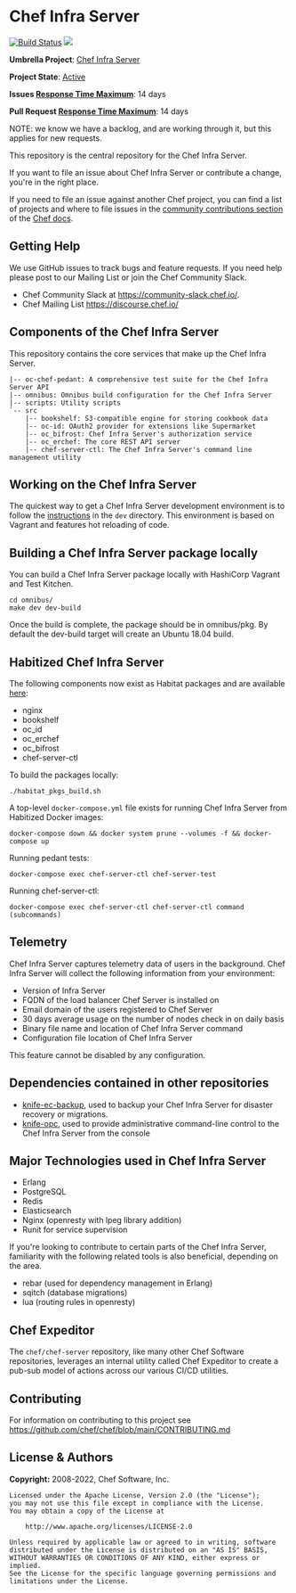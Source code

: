 # Chef Infra Server

[![Build Status](https://badge.buildkite.com/ccdefb69f938db51cb23f092e54030aa41608e6472cfe4aa7e.svg)](https://buildkite.com/chef/chef-chef-server-main-omnibus-adhoc)
[![](https://img.shields.io/badge/Release%20Policy-Cadence%20Release-brightgreen.svg)](https://github.com/chef/chef-server/blob/main/dev-docs/release_cadence.md)

**Umbrella Project**: [Chef Infra Server](https://github.com/chef/chef-oss-practices/blob/main/projects/chef-infra-server.md)

**Project State**: [Active](https://github.com/chef/chef-oss-practices/blob/main/repo-management/repo-states.md#active)

**Issues [Response Time Maximum](https://github.com/chef/chef-oss-practices/blob/main/repo-management/repo-states.md)**: 14 days

**Pull Request [Response Time Maximum](https://github.com/chef/chef-oss-practices/blob/main/repo-management/repo-states.md)**: 14 days

NOTE: we know we have a backlog, and are working through it, but this applies for new requests.

This repository is the central repository for the Chef Infra Server.

If you want to file an issue about Chef Infra Server or contribute a change, you're in the right place.

If you need to file an issue against another Chef project, you can find a list of projects and where to file issues in the [community contributions section](https://docs.chef.io/community_contributions/#issues-and-bug-reports) of the [Chef docs](https://docs.chef.io).

## Getting Help

We use GitHub issues to track bugs and feature requests. If you need help please post to our Mailing List or join the Chef Community Slack.

* Chef Community Slack at https://community-slack.chef.io/.
* Chef Mailing List https://discourse.chef.io/

## Components of the Chef Infra Server

This repository contains the core services that make up the Chef Infra Server.

```
|-- oc-chef-pedant: A comprehensive test suite for the Chef Infra Server API
|-- omnibus: Omnibus build configuration for the Chef Infra Server
|-- scripts: Utility scripts
`-- src
    |-- bookshelf: S3-compatible engine for storing cookbook data
    |-- oc-id: OAuth2 provider for extensions like Supermarket
    |-- oc_bifrost: Chef Infra Server's authorization service
    |-- oc_erchef: The core REST API server
    |-- chef-server-ctl: The Chef Infra Server's command line management utility
```

## Working on the Chef Infra Server

The quickest way to get a Chef Infra Server development environment is to
follow the [instructions](https://github.com/chef/chef-server/blob/main/dev/README.md) in the `dev` directory.
This environment is based on Vagrant and features hot reloading of code.

## Building a Chef Infra Server package locally

You can build a Chef Infra Server package locally with HashiCorp Vagrant and Test Kitchen.

```shell
cd omnibus/
make dev dev-build
```

Once the build is complete, the package should be in omnibus/pkg. By default the dev-build target will create an Ubuntu 18.04 build.

## Habitized Chef Infra Server

The following components now exist as Habitat packages and are available [here](https://bldr.habitat.sh/#/origins/chef-server/packages):

* nginx
* bookshelf
* oc_id
* oc_erchef
* oc_bifrost
* chef-server-ctl

To build the packages locally:

```shell
./habitat_pkgs_build.sh
```

A top-level `docker-compose.yml` file exists for running Chef Infra Server from Habitized Docker images:

```shell
docker-compose down && docker system prune --volumes -f && docker-compose up
```

Running pedant tests:

```shell
docker-compose exec chef-server-ctl chef-server-test
```

Running chef-server-ctl:

```shell
docker-compose exec chef-server-ctl chef-server-ctl command (subcommands)
```

## Telemetry
Chef Infra Server captures telemetry data of users in the background.
Chef Infra Server will collect the following information from your environment:
* Version of Infra Server
* FQDN of the load balancer Chef Server is installed on
* Email domain of the users registered to Chef Server
* 30 days average usage on the number of nodes check in on daily basis
* Binary file name and location of Chef Infra Server command
* Configuration file location of Chef Infra Server

This feature cannot be disabled by any configuration.

## Dependencies contained in other repositories

* [knife-ec-backup](https://www.github.com/chef/knife-ec-backup), used to backup your Chef Infra Server for disaster recovery or migrations.
* [knife-opc](https://www.github.com/chef/knife-opc), used to provide administrative command-line control to the Chef Infra Server from the console

## Major Technologies used in Chef Infra Server

* Erlang
* PostgreSQL
* Redis
* Elasticsearch
* Nginx (openresty with lpeg library addition)
* Runit for service supervision

If you're looking to contribute to certain parts of the Chef Infra Server, familiarity with the following related tools is also beneficial, depending on the area.

* rebar (used for dependency management in Erlang)
* sqitch (database migrations)
* lua (routing rules in openresty)

## Chef Expeditor

The `chef/chef-server` repository, like many other Chef Software repositories, leverages an internal utility called Chef Expeditor to create a pub-sub model of actions across our various CI/CD utilities.

## Contributing

For information on contributing to this project see <https://github.com/chef/chef/blob/main/CONTRIBUTING.md>

## License & Authors

**Copyright:** 2008-2022, Chef Software, Inc.

```text
Licensed under the Apache License, Version 2.0 (the "License");
you may not use this file except in compliance with the License.
You may obtain a copy of the License at

    http://www.apache.org/licenses/LICENSE-2.0

Unless required by applicable law or agreed to in writing, software
distributed under the License is distributed on an "AS IS" BASIS,
WITHOUT WARRANTIES OR CONDITIONS OF ANY KIND, either express or implied.
See the License for the specific language governing permissions and
limitations under the License. 
```
